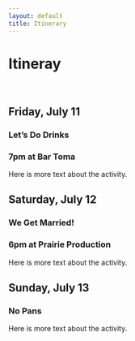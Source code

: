 ```yaml
---
layout: default
title: Itinerary
---
```


# Itineray

<br>

<div class='keyline-all col11'>  
  <div class='clearfix keyline-bottom'>
    <div class='col3 pad2'>
      <h2><strong class='quiet'>Friday, July 11</strong></h2>
    </div>
    <div class='col9 keyline-left pad2'>
      <div class='space-bottom'>
        <h3>Let’s Do Drinks</h3>
        <h3>7pm at Bar Toma</h3>
        <!-- <p><a href='https://www.google.com/maps/preview#!q=110+E+Pearson+St.&data=!1m4!1m3!1d3128!2d-87.6251533!3d41.8976691!4m12!2m11!1m10!1s0x880fd353a74fd68d%3A0xa0bc44c68ffa9730!3m8!1m3!1d12417!2d-77.0387255!3d38.9198195!3m2!1i1024!2i768!4f13.1'>110 E Pearson St</a></p> -->
        <p class='quiet'>Here is more text about the activity.</p>
      </div>
    </div>
  </div>
  <div class='clearfix keyline-bottom'>
    <div class='col3 pad2'>
      <h2><strong class='quiet'>Saturday, July 12</strong></h2>
    </div>
    <div class='col9 keyline-left pad2'>
      <div>
        <h3>We Get Married!</h3>
        <h3>6pm at Prairie Production</h3>
        <!-- <p><a href='https://www.google.com/maps/preview#!q=1314+W+Randolph+St.+chicago&data=!4m12!2m11!1m10!1s0x880e2d27bfa7fabb%3A0xfc273312bdae1567!3m8!1m3!1d12417!2d-77.0387255!3d38.9198195!3m2!1i1024!2i768!4f13.1'>1314 W Randolph St</a></p> -->
        <p class='quiet'>Here is more text about the activity.</p>
      </div>
    </div>
  </div>
  <div class='clearfix keyline-bottom'>
    <div class='col3 pad2'>
      <h2><strong class='quiet'>Sunday, July 13</strong></h2>
    </div>
    <div class='col9 keyline-left pad2'>
      <div class='space-bottom'>
        <h3>No Pans</h3>
        <p class='quiet'>Here is more text about the activity.</p>
      </div>
    </div>
  </div>
</div>